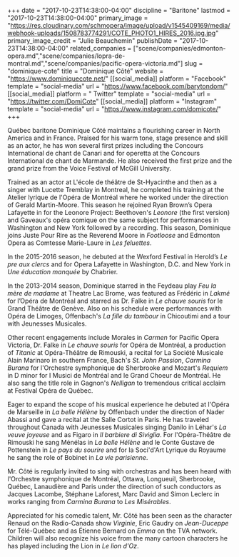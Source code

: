 +++
date = "2017-10-23T14:38:00-04:00"
discipline = "Baritone"
lastmod = "2017-10-23T14:38:00-04:00"
primary_image = "https://res.cloudinary.com/schmopera/image/upload/v1545409169/media/webhook-uploads/1508783774291/COTE_PHOTO1_HIRES_2016.jpg.jpg"
primary_image_credit = "Julie Beauchemin"
publishDate = "2017-10-23T14:38:00-04:00"
related_companies = ["scene/companies/edmonton-opera.md","scene/companies/lopra-de-montral.md","scene/companies/pacific-opera-victoria.md"]
slug = "dominique-cote"
title = "Dominique Côté"
website = "https://www.dominiquecote.net/"
[[social_media]]
platform = "Facebook"
template = "social-media"
url = "https://www.facebook.com/barytondom/"
[[social_media]]
platform = " Twitter"
template = "social-media"
url = "https://twitter.com/DomiCote"
[[social_media]]
platform = "Instagram"
template = "social-media"
url = "https://www.instagram.com/domicote/"
+++

Québec baritone Dominique Côté maintains a flourishing career in North America and in France. Praised for his warm tone, stage presence and skill as an actor, he has won several first prizes including the Concours International de chant de Canari and for operetta at the Concours International de chant de Marmande. He also received the first prize and the grand prize from the Voice Festival of McGill University.

Trained as an actor at L'école de théâtre de St-Hyacinthe and then as a singer with Lucette Tremblay in Montreal, he completed his training at the Atelier lyrique de l'Opéra de Montréal where he worked under the direction of Gerald Martin-Moore. This season he rejoined Ryan Brown’s Opera Lafayette in for the Leonore Project: Beethoven's *Leonore* (the first version) and Gaveaux's opéra comique on the same subject for performances in Washington and New York followed by a recording. This season, Dominique joins Juste Pour Rire as the Reverend Moore in *Footloose* and Edmonton Opera as Comtesse Marie-Laure in *Les feluettes*.

In the 2015-2016 season, he debuted at the Wexford Festival in Herold’s *Le pre aux clercs* and for Opera Lafayette in Washington, D.C. and New York in *Une éducation manquée* by Chabrier.

In the 2013-2014 season, Dominique starred in the Feydeau play *Feu la mère de madame* at Theatre Lac Brome, was featured as Frédéric in *Lakmé* for l’Opéra de Montréal and starred as Dr. Falke in *Le chauve souris* for le Grand Théâtre de Genève. Also on his schedule were performances with Opéra de Limoges, Offenbach's *La fille du tambour* in Chicoutimi and a tour with Jeunesses Musicales.

Other recent engagements include Morales in *Carmen* for Pacific Opera Victoria, Dr. Falke in *Le chauve souris* for Opéra de Montréal, a production of *Titanic* at Opéra-Théâtre de Rimouski, a recital for La Société Musicale Alain Marinaro in southern France, Bach's *St. John Passion*, *Carmina Burana* for l'Orchestre symphonique de Sherbrooke and Mozart's *Requiem* in D minor for I Musici de Montréal and le Grand Choeur de Montréal. He also sang the title role in Gagnon's *Nelligan* to tremendous critical acclaim at Festival Opéra de Québec.

Eager to expand the scope of his musical experience he debuted at l'Opéra de Marseille in *La belle Hélène* by Offenbach under the direction of Nader Abassi and gave a recital at the Salle Cortot in Paris. He has traveled throughout Canada with Jeunesses Musicales singing Danilo in Léhar's *La veuve joyeuse* and as Figaro in *Il barbiere di Siviglia*. For l'Opéra-Théâtre de Rimouski he sang Ménélas in *La belle Hélène* and le Conte Gustave de Pottenstein in *Le pays du sourire* and for la Soci'd'Art Lyrique du Royaume he sang the role of Bobinet in *La vie parisienne*.

Mr. Côté is regularly invited to sing with orchestras and has been heard with l'Orchestre symphonique de Montréal, Ottawa, Longueuil, Sherbrooke, Québec, Lanaudière and Paris under the direction of such conductors as Jacques Lacombe, Stéphane Laforest, Marc David and Simon Leclerc in works ranging from *Carmina Burana* to *Les Misérables*.

Appreciated for his comedic talent, Mr. Côté has been seen as the character Renaud on the Radio-Canada show *Virginie*, Eric Gaudry on *Jean-Duceppe* for Télé-Québec and as Étienne Bernard on *Emma* on the TVA network. Children will also recognize his voice from the many cartoon characters he has played including the Lion in *Le lion d'Oz*. 
